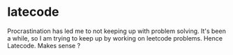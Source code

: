 # latecode
Procrastination has led me to not keeping up with problem solving. It's been a while, so I am trying to keep up by working on leetcode problems. Hence Latecode. Makes sense ?
